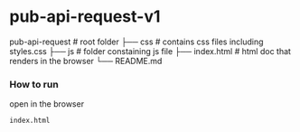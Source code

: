 # pub-api-request-v1
pub-api-request               # root folder
    ├── css                  # contains css files including styles.css
    ├── js                   # folder constaining js file
    ├── index.html           # html doc that renders in the browser
    └── README.md
    
### How to run
open in the browser
```sh
index.html
```
